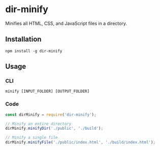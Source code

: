 # dir-minify
Minifies all HTML, CSS, and JavaScript files in a directory.

## Installation
```
npm install -g dir-minify
```

## Usage
### CLI
```
minify [INPUT_FOLDER] [OUTPUT_FOLDER]
```

### Code
```js
const dirMinify = require('dir-minify');

// Minify an entire directory
dirMinify.minifyDir('./public', './build');

// Minify a single file
dirMinify.minifyFile('./public/index.html', './build/index.html');
```
